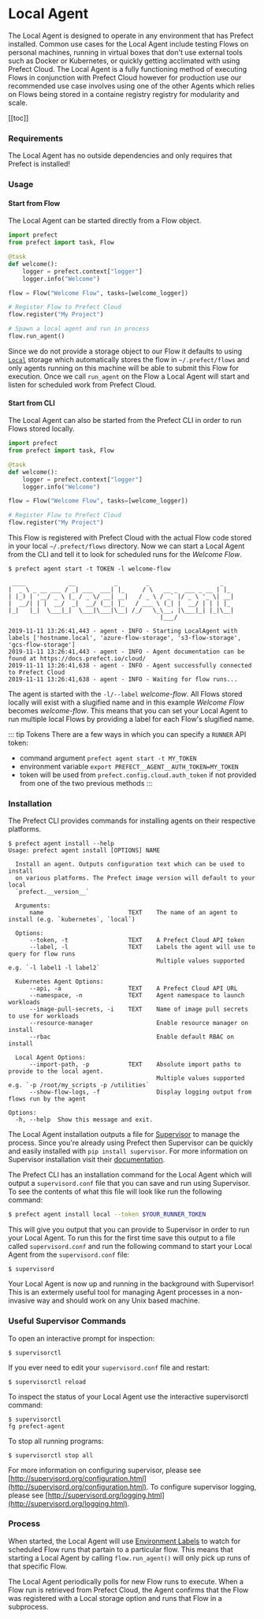 # Local Agent

The Local Agent is designed to operate in any environment that has Prefect installed. Common use cases for the Local Agent include testing Flows on personal machines, running in virtual boxes that don't use external tools such as Docker or Kubernetes, or quickly getting acclimated with using Prefect Cloud. The Local Agent is a fully functioning method of executing Flows in conjunction with Prefect Cloud however for production use our recommended use case involves using one of the other Agents which relies on Flows being stored in a containe registry registry for modularity and scale.

[[toc]]

### Requirements

The Local Agent has no outside dependencies and only requires that Prefect is installed!

### Usage

#### Start from Flow

The Local Agent can be started directly from a Flow object.

```python
import prefect
from prefect import task, Flow

@task
def welcome():
    logger = prefect.context["logger"]
    logger.info("Welcome")

flow = Flow("Welcome Flow", tasks=[welcome_logger])

# Register Flow to Prefect Cloud
flow.register("My Project")

# Spawn a local agent and run in process
flow.run_agent()

```

Since we do not provide a storage object to our Flow it defaults to using [`Local`](/api/latest/environments/storage.html#local) storage which automatically stores the flow in `~/.prefect/flows` and only agents running on this machine will be able to submit this Flow for execution. Once we call `run_agent` on the Flow a Local Agent will start and listen for scheduled work from Prefect Cloud.

#### Start from CLI

The Local Agent can also be started from the Prefect CLI in order to run Flows stored locally.

```python
import prefect
from prefect import task, Flow

@task
def welcome():
    logger = prefect.context["logger"]
    logger.info("Welcome")

flow = Flow("Welcome Flow", tasks=[welcome_logger])

# Register Flow to Prefect Cloud
flow.register("My Project")
```

This Flow is registered with Prefect Cloud with the actual Flow code stored in your local `~/.prefect/flows` directory. Now we can start a Local Agent from the CLI and tell it to look for scheduled runs for the _Welcome Flow_.

```
$ prefect agent start -t TOKEN -l welcome-flow

 ____            __           _        _                    _
|  _ \ _ __ ___ / _| ___  ___| |_     / \   __ _  ___ _ __ | |_
| |_) | '__/ _ \ |_ / _ \/ __| __|   / _ \ / _` |/ _ \ '_ \| __|
|  __/| | |  __/  _|  __/ (__| |_   / ___ \ (_| |  __/ | | | |_
|_|   |_|  \___|_|  \___|\___|\__| /_/   \_\__, |\___|_| |_|\__|
                                           |___/

2019-11-11 13:26:41,443 - agent - INFO - Starting LocalAgent with labels ['hostname.local', 'azure-flow-storage', 's3-flow-storage', 'gcs-flow-storage']
2019-11-11 13:26:41,443 - agent - INFO - Agent documentation can be found at https://docs.prefect.io/cloud/
2019-11-11 13:26:41,638 - agent - INFO - Agent successfully connected to Prefect Cloud
2019-11-11 13:26:41,638 - agent - INFO - Waiting for flow runs...
```

The agent is started with the `-l/--label` _welcome-flow_. All Flows stored locally will exist with a slugified name and in this example _Welcome Flow_ becomes _welcome-flow_. This means that you can set your Local Agent to run multiple local Flows by providing a label for each Flow's slugified name.

::: tip Tokens
There are a few ways in which you can specify a `RUNNER` API token:

- command argument `prefect agent start -t MY_TOKEN`
- environment variable `export PREFECT__AGENT__AUTH_TOKEN=MY_TOKEN`
- token will be used from `prefect.config.cloud.auth_token` if not provided from one of the two previous methods
:::

### Installation

The Prefect CLI provides commands for installing agents on their respective platforms.

```
$ prefect agent install --help
Usage: prefect agent install [OPTIONS] NAME

  Install an agent. Outputs configuration text which can be used to install
  on various platforms. The Prefect image version will default to your local
  `prefect.__version__`

  Arguments:
      name                        TEXT    The name of an agent to install (e.g. `kubernetes`, `local`)

  Options:
      --token, -t                 TEXT    A Prefect Cloud API token
      --label, -l                 TEXT    Labels the agent will use to query for flow runs
                                          Multiple values supported e.g. `-l label1 -l label2`

  Kubernetes Agent Options:
      --api, -a                   TEXT    A Prefect Cloud API URL
      --namespace, -n             TEXT    Agent namespace to launch workloads
      --image-pull-secrets, -i    TEXT    Name of image pull secrets to use for workloads
      --resource-manager                  Enable resource manager on install
      --rbac                              Enable default RBAC on install

  Local Agent Options:
      --import-path, -p           TEXT    Absolute import paths to provide to the local agent.
                                          Multiple values supported e.g. `-p /root/my_scripts -p /utilities`
      --show-flow-logs, -f                Display logging output from flows run by the agent

Options:
  -h, --help  Show this message and exit.
```

The Local Agent installation outputs a file for [Supervisor](http://supervisord.org/installing.html) to manage the process. Since you're already using Prefect then Supervisor can be quickly and easily installed with `pip install supervisor`. For more information on Supervisor installation visit their [documentation](http://supervisord.org/installing.html).

The Prefect CLI has an installation command for the Local Agent which will output a `supervisord.conf` file that you can save and run using Supervisor. To see the contents of what this file will look like run the following command:

```bash
$ prefect agent install local --token $YOUR_RUNNER_TOKEN
```

This will give you output that you can provide to Supervisor in order to run your Local Agent. To run this for the first time save this output to a file called `supervisord.conf` and run the following command to start your Local Agent from the `supervisord.conf` file:

```
$ supervisord
```

Your Local Agent is now up and running in the background with Supervisor! This is an extermely useful tool for managing Agent processes in a non-invasive way and should work on any Unix based machine.

### Useful Supervisor Commands

To open an interactive prompt for inspection:

```
$ supervisorctl
```

If you ever need to edit your `supervisord.conf` file and restart:

```
$ supervisorctl reload
```

To inspect the status of your Local Agent use the interactive supervisorctl command:

```
$ supervisorctl
fg prefect-agent
```

To stop all running programs:

```
$ supervisorctl stop all
```

For more information on configuring supervisor, please see [http://supervisord.org/configuration.html](http://supervisord.org/configuration.html). To configure supervisor logging, please see [http://supervisord.org/logging.html](http://supervisord.org/logging.html).

### Process

When started, the Local Agent will use [Environment Labels](/cloud/execution/overview.html#environments) to watch for scheduled Flow runs that partain to a particular flow. This means that starting a Local Agent by calling `flow.run_agent()` will only pick up runs of that specific Flow.

The Local Agent periodically polls for new Flow runs to execute. When a Flow run is retrieved from Prefect Cloud, the Agent confirms that the Flow was registered with a Local storage option and runs that Flow in a subprocess.
